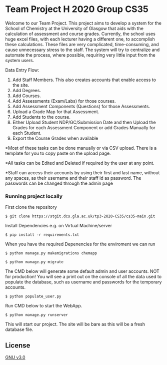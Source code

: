 # Team Project H 2020 Group CS35
 Welcome to our Team Project. This project aims to develop a system for the School of Chemistry at the University of Glasgow that aids with the calculation of assessment and course grades.
Currently, the school uses huge excel files, with each lecturer having a different one, to accomplish these calculations. These files are very complicated, time-consuming, and cause unnecessary stress to the staff. 
The system will try to centralize and automate the process, where possible, requiring very little input from the system users.

 Data Entry Flow:


1. Add Staff Members. This also creates accounts that enable access to the site.
2. Add Degrees.
3. Add Courses.
4. Add Assessments (Exam/Labs) for those courses.
5. Add Assessment Components (Questions) for those Assessments.
6. Upload a Grade Map for that Assessment.
7. Add Students to the course.
8. Either Upload Student NDP/GC/Submission Date and then Upload the Grades for each Assessment Component or add Grades Manually for each Student.
9. Export the Course Grades when available

*Most of these tasks can be done manually or via CSV upload. There is a template for you to copy paste on the upload page.

*All tasks can be Edited and Deleted if required by the user at any point.

*Staff can access their accounts by using their first and last name, without any spaces, as their username and their staff id as password. The passwords can be changed through the admin page

### Running project locally

First clone the repository

 `$ git clone https://stgit.dcs.gla.ac.uk/tp3-2020-CS35/cs35-main.git`

Install Dependencies e.g. on Virtual Machine/server

 `$ pip install -r requirements.txt`

 When you have the required Depenencies for the enviroment we can run

 `$ python manage.py makemigrations chemapp`

 `$ python manage.py migrate`

The CMD below will generate some default admin and user accounts. NOT for production!
You will see a print out on the console of all the data used to populate the database, such as username and passwords for the temporary accounts.

  `$ python populate_user.py`

Run CMD below to start the WebApp.

 `$ python manage.py runserver`

 This will start our project. The site will be bare as this will be a fresh database file.



 ## License
[GNU v3.0](https://choosealicense.com/licenses/gpl-3.0/#)
